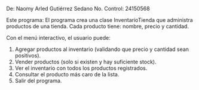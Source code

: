 De: Naomy Arled Gutiérrez Sedano
No. Control: 24150568

Este programa: 
El programa crea una clase InventarioTienda que administra productos de una tienda.
Cada producto tiene: nombre, precio y cantidad.

Con el menú interactivo, el usuario puede:

1. Agregar productos al inventario (validando que precio y cantidad sean positivos).
2. Vender productos (solo si existen y hay suficiente stock).
3. Ver el inventario con todos los productos registrados.
4. Consultar el producto más caro de la lista.
5. Salir del programa.

